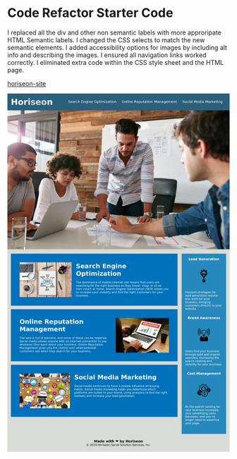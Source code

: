 # Code Refactor Starter Code

I replaced all the div and other non semantic labels with more approripate HTML Semantic labels.
I changed the CSS selects to match the new semantic elements.
I added accessibility options for images by including alt info and describing the images.
I ensured all navigation links worked correctly.
I eliminated extra code within the CSS style sheet and the HTML page.

[horiseon-site](https://dannyramirezgd.github.io/Challenge-1/)

![screenshot](https://github.com/dannyramirezgd/Challenge-1/blob/main/assets/images/fullscreenshot.jpeg "Screenshot of site")
